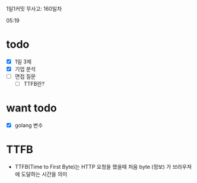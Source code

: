 1일1커밋 무사고: 160일차

05:19

# todo

- [x] 1일 3제
- [x] 기업 분석
- [ ] 면접 질문
  - [ ] TTFB란?

# want todo

- [x] golang 변수

# TTFB

- TTFB(Time to First Byte)는 HTTP 요청을 했을때 처음 byte (정보) 가 브라우져에 도달하는 시간을 의미
